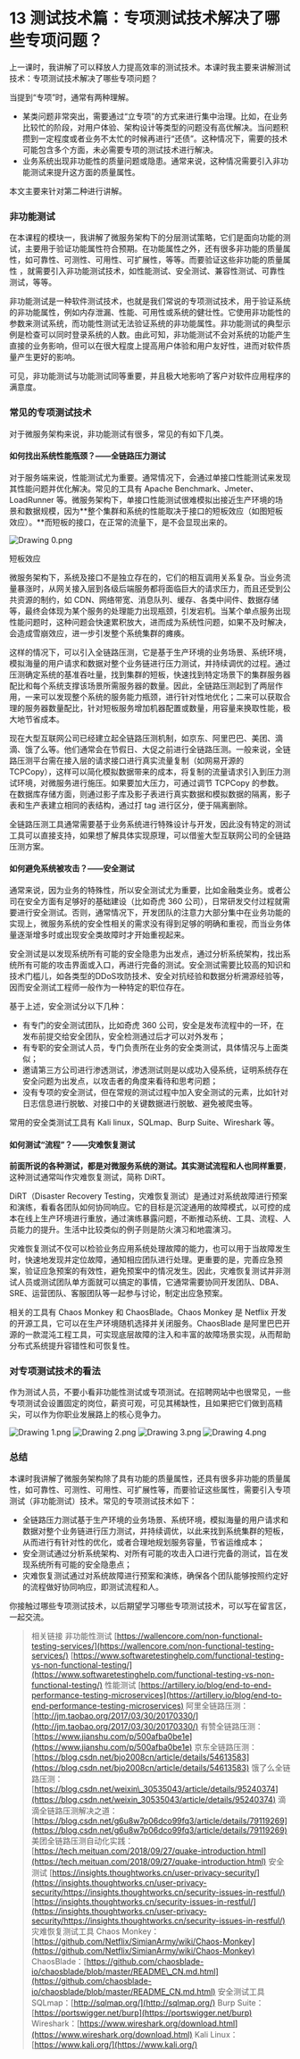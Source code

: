 13 测试技术篇：专项测试技术解决了哪些专项问题？
=========================

上一课时，我讲解了可以释放人力提高效率的测试技术。本课时我主要来讲解测试技术：专项测试技术解决了哪些专项问题？

当提到“专项”时，通常有两种理解。

* 某类问题非常突出，需要通过“立专项”的方式来进行集中治理。比如，在业务比较忙的阶段，对用户体验、架构设计等类型的问题没有高优解决。当问题积攒到一定程度或者业务不太忙的时候再进行“还债”。这种情况下，需要的技术可能包含多个方面，未必需要专项的测试技术进行解决。
* 业务系统出现非功能性的质量问题或隐患。通常来说，这种情况需要引入非功能测试来提升这方面的质量属性。

本文主要来针对第二种进行讲解。

### 非功能测试

在本课程的模块一，我讲解了微服务架构下的分层测试策略，它们是面向功能的测试，主要用于验证功能属性符合预期。在功能属性之外，还有很多非功能的质量属性，如可靠性、可测性、可用性、可扩展性，等等。而要验证这些非功能的质量属性 ，就需要引入非功能测试技术，如性能测试、安全测试、兼容性测试、可靠性测试，等等。

非功能测试是一种软件测试技术，也就是我们常说的专项测试技术，用于验证系统的非功能属性，例如内存泄漏、性能、可用性或系统的健壮性。它使用非功能性的参数来测试系统，而功能性测试无法验证系统的非功能属性。非功能测试的典型示例是检查可以同时登录系统的人数。由此可知，非功能测试不会对系统的功能产生直接的业务影响，但可以在很大程度上提高用户体验和用户友好性，进而对软件质量产生更好的影响。

可见，非功能测试与功能测试同等重要，并且极大地影响了客户对软件应用程序的满意度。

### 常见的专项测试技术

对于微服务架构来说，非功能测试有很多，常见的有如下几类。

#### 如何找出系统性能瓶颈？——全链路压力测试

对于服务端来说，性能测试尤为重要。通常情况下，会通过单接口性能测试来发现其性能问题并优化解决。常见的工具有 Apache Benchmark、Jmeter、LoadRunner 等。微服务架构下，单接口性能测试很难模拟出接近生产环境的场景和数据规模，因为\*\*整个集群和系统的性能取决于接口的短板效应（如图短板效应）。\*\*而短板的接口，在正常的流量下，是不会显现出来的。

![Drawing 0.png](assets/Ciqc1F9HhYKAbfm5AAH1tS8KaYw978.png)

短板效应

微服务架构下，系统及接口不是独立存在的，它们的相互调用关系复杂。当业务流量暴涨时，从网关接入层到各级后端服务都将面临巨大的请求压力，而且还受到公共资源的制约，如 CDN、网络带宽、消息队列、缓存、各类中间件、数据存储等，最终会体现为某个服务的处理能力出现瓶颈，引发宕机。当某个单点服务出现性能问题时，这种问题会快速累积放大，进而成为系统性问题，如果不及时解决，会造成雪崩效应，进一步引发整个系统集群的瘫痪。

这样的情况下，可以引入全链路压测，它是基于生产环境的业务场景、系统环境，模拟海量的用户请求和数据对整个业务链进行压力测试，并持续调优的过程。通过压测确定系统的基准吞吐量，找到集群的短板，快速找到特定场景下的集群服务器配比和每个系统支撑该场景所需服务器的数量。因此，全链路压测起到了两层作用，一来可以发现整个系统的服务能力瓶颈，进行针对性地优化；二来可以获取合理的服务器数量配比，针对短板服务增加机器配置或数量，用容量来换取性能，极大地节省成本。

现在大型互联网公司已经建立起全链路压测机制，如京东、阿里巴巴、美团、滴滴、饿了么等。他们通常会在节假日、大促之前进行全链路压测。一般来说，全链路压测平台需在接入层的请求接口进行真实流量复制（如网易开源的 TCPCopy），这样可以简化模拟数据带来的成本，将复制的流量请求引入到压力测试环境，对微服务进行施压。如果要加大压力，可通过调节 TCPCopy 的参数。在数据库存储方面，则通过影子库及影子表进行真实数据和模拟数据的隔离，影子表和生产表建立相同的表结构，通过打 tag 进行区分，便于隔离删除。

全链路压测工具通常需要基于业务系统进行特殊设计与开发，因此没有特定的测试工具可以直接支持，如果想了解具体实现原理，可以借鉴大型互联网公司的全链路压测方案。

#### 如何避免系统被攻击？——安全测试

通常来说，因为业务的特殊性，所以安全测试尤为重要，比如金融类业务。或者公司在安全方面有足够好的基础建设（比如奇虎 360 公司），日常研发交付过程就需要进行安全测试。否则，通常情况下，开发团队的注意力大部分集中在业务功能的实现上，微服务系统的安全性相关的需求没有得到足够的明确和重视，而当业务体量逐渐增多时或出现安全类故障时才开始重视起来。

安全测试是以发现系统所有可能的安全隐患为出发点，通过分析系统架构，找出系统所有可能的攻击界面或入口，再进行完备的测试。安全测试需要比较高的知识和技术门槛儿，如各类型的DDoS攻防技术、安全对抗经验和数据分析溯源经验等，因而安全测试工程师一般作为一种特定的职位存在。

基于上述，安全测试分以下几种：

* 有专门的安全测试团队，比如奇虎 360 公司，安全是发布流程中的一环，在发布前提交给安全团队，安全检测通过后才可以对外发布；
* 有专职的安全测试人员，专门负责所在业务的安全类测试，具体情况与上面类似；
* 邀请第三方公司进行渗透测试，渗透测试则是以成功入侵系统，证明系统存在安全问题为出发点，以攻击者的角度来看待和思考问题；
* 没有专项的安全测试，但在常规的测试过程中加入安全测试的元素，比如针对日志信息进行脱敏、对接口中的关键数据进行脱敏、避免被爬虫等。

常用的安全类测试工具有 Kali linux，SQLmap、Burp Suite、Wireshark 等。

#### 如何测试“流程”？——灾难恢复测试

**前面所说的各种测试，都是对微服务系统的测试。其实测试流程和人也同样重要**，这种测试通常叫作灾难恢复测试，简称 DiRT。

DiRT（Disaster Recovery Testing，灾难恢复测试）是通过对系统故障进行预案和演练，看看各团队如何协同响应。它的目标是沉淀通用的故障模式，以可控的成本在线上生产环境进行重放，通过演练暴露问题，不断推动系统、工具、流程、人员能力的提升。生活中比较类似的例子则是防火演习和地震演习。

灾难恢复测试不仅可以检验业务应用系统处理故障的能力，也可以用于当故障发生时，快速地发现并定位故障，通知相应团队进行处理。更重要的是，完善应急预案，验证应急预案的有效性，避免预案中的情况发生。因此，灾难恢复测试并非测试人员或测试团队单方面就可以搞定的事情，它通常需要协同开发团队、DBA、SRE、运营团队、客服团队等一起参与讨论，制定出应急预案。

相关的工具有 Chaos Monkey 和 ChaosBlade。Chaos Monkey 是 Netflix 开发的开源工具，它可以在生产环境随机选择并关闭服务。ChaosBlade 是阿里巴巴开源的一款混沌工程工具，可实现底层故障的注入和丰富的故障场景实现，从而帮助分布式系统提升容错性和可恢复性。

### 对专项测试技术的看法

作为测试人员，不要小看非功能性测试或专项测试。在招聘网站中也很常见，一些专项测试会设置固定的岗位，薪资可观，可见其稀缺性，且如果把它们做到高精尖，可以作为你职业发展路上的核心竞争力。

![Drawing 1.png](assets/Ciqc1F9HhZSABW9YAALI_I0DAAM161.png) ![Drawing 2.png](assets/Ciqc1F9HhZqANSByAADUhWjtQW0820.png) ![Drawing 3.png](assets/CgqCHl9HhZ-ANH89AADTLTRX-AM118.png) ![Drawing 4.png](assets/Ciqc1F9HhaOAJd84AAEuEQvaf-I032.png)

### 总结

本课时我讲解了微服务架构除了具有功能的质量属性，还具有很多非功能的质量属性，如可靠性、可测性、可用性、可扩展性等，而要验证这些属性，需要引入专项测试（非功能测试）技术。常见的专项测试技术如下：

* 全链路压力测试基于生产环境的业务场景、系统环境，模拟海量的用户请求和数据对整个业务链进行压力测试，并持续调优，以此来找到系统集群的短板，从而进行有针对性的优化，或者合理地规划服务容量，节省运维成本；
* 安全测试通过分析系统架构、对所有可能的攻击入口进行完备的测试，旨在发现系统所有可能的安全隐患点；
* 灾难恢复测试通过对系统故障进行预案和演练，确保各个团队能够按照约定好的流程做好协同响应，即测试流程和人。

你接触过哪些专项测试技术，以后期望学习哪些专项测试技术，可以写在留言区，一起交流。

> 相关链接 非功能性测试 [https://wallencore.com/non-functional-testing-services/](https://wallencore.com/non-functional-testing-services/) [https://www.softwaretestinghelp.com/functional-testing-vs-non-functional-testing/](https://www.softwaretestinghelp.com/functional-testing-vs-non-functional-testing/) 性能测试 [https://artillery.io/blog/end-to-end-performance-testing-microservices](https://artillery.io/blog/end-to-end-performance-testing-microservices) 阿里全链路压测： [http://jm.taobao.org/2017/03/30/20170330/](http://jm.taobao.org/2017/03/30/20170330/) 有赞全链路压测： [https://www.jianshu.com/p/500afba0be1e](https://www.jianshu.com/p/500afba0be1e) 京东全链路压测： [https://blog.csdn.net/bjo2008cn/article/details/54613583](https://blog.csdn.net/bjo2008cn/article/details/54613583) 饿了么全链路压测： [https://blog.csdn.net/weixin\_30535043/article/details/95240374](https://blog.csdn.net/weixin_30535043/article/details/95240374) 滴滴全链路压测解决之道： [https://blog.csdn.net/g6u8w7p06dco99fq3/article/details/79119269](https://blog.csdn.net/g6u8w7p06dco99fq3/article/details/79119269) 美团全链路压测自动化实践： [https://tech.meituan.com/2018/09/27/quake-introduction.html](https://tech.meituan.com/2018/09/27/quake-introduction.html) 安全测试 [https://insights.thoughtworks.cn/user-privacy-security/](https://insights.thoughtworks.cn/user-privacy-security/https://insights.thoughtworks.cn/security-issues-in-restful/) [https://insights.thoughtworks.cn/security-issues-in-restful/](https://insights.thoughtworks.cn/user-privacy-security/https://insights.thoughtworks.cn/security-issues-in-restful/) 灾难恢复测试工具 Chaos Monkey：[https://github.com/Netflix/SimianArmy/wiki/Chaos-Monkey](https://github.com/Netflix/SimianArmy/wiki/Chaos-Monkey) ChaosBlade：[https://github.com/chaosblade-io/chaosblade/blob/master/README\_CN.md.html](https://github.com/chaosblade-io/chaosblade/blob/master/README_CN.md.html) 安全测试工具 SQLmap：[http://sqlmap.org/](http://sqlmap.org/) Burp Suite：[https://portswigger.net/burp](https://portswigger.net/burp) Wireshark：[https://www.wireshark.org/download.html](https://www.wireshark.org/download.html) Kali Linux：[https://www.kali.org/](https://www.kali.org/)
